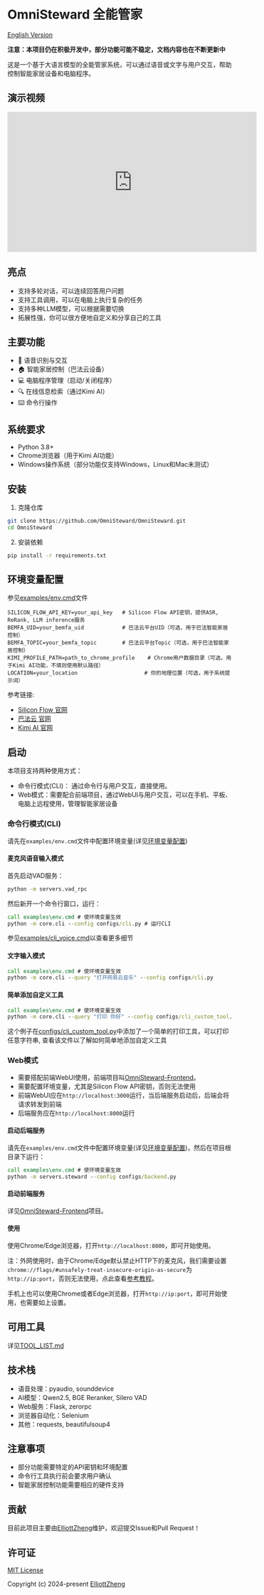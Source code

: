 # OmniSteward 全能管家

[English Version](README.md)

**注意：本项目仍在积极开发中，部分功能可能不稳定，文档内容也在不断更新中**

这是一个基于大语言模型的全能管家系统，可以通过语音或文字与用户交互，帮助控制智能家居设备和电脑程序。

## 演示视频

<iframe width="560" height="315" src="https://www.youtube.com/embed/videoseries?si=tm3gJkbIZeWP2gyY&amp;list=PLB-gnx_vrV9nFWHbZbxfktOPmHv7llkQZ" title="YouTube video player" frameborder="0" allow="accelerometer; autoplay; clipboard-write; encrypted-media; gyroscope; picture-in-picture; web-share" referrerpolicy="strict-origin-when-cross-origin" allowfullscreen></iframe>

## 亮点

- 支持多轮对话，可以连续回答用户问题
- 支持工具调用，可以在电脑上执行复杂的任务
- 支持多种LLM模型，可以根据需要切换
- 拓展性强，你可以很方便地自定义和分享自己的工具

## 主要功能

- 🎤 语音识别与交互
- 🏠 智能家居控制（巴法云设备）
- 💻 电脑程序管理（启动/关闭程序）
- 🔍 在线信息检索（通过Kimi AI）
- ⌨️ 命令行操作


## 系统要求

- Python 3.8+
- Chrome浏览器（用于Kimi AI功能）
- Windows操作系统（部分功能仅支持Windows，Linux和Mac未测试）

## 安装

1. 克隆仓库
```bash
git clone https://github.com/OmniSteward/OmniSteward.git
cd OmniSteward
```

2. 安装依赖
```bash
pip install -r requirements.txt
```

## 环境变量配置
参见[examples/env.cmd](examples/env.cmd)文件
```
SILICON_FLOW_API_KEY=your_api_key   # Silicon Flow API密钥，提供ASR, ReRank, LLM inference服务
BEMFA_UID=your_bemfa_uid            # 巴法云平台UID（可选，用于巴法智能家居控制）
BEMFA_TOPIC=your_bemfa_topic        # 巴法云平台Topic（可选，用于巴法智能家居控制）
KIMI_PROFILE_PATH=path_to_chrome_profile    # Chrome用户数据目录（可选，用于Kimi AI功能，不填则使用默认路径）
LOCATION=your_location                     # 你的地理位置（可选，用于系统提示词）
```
参考链接:
- [Silicon Flow 官网](https://siliconflow.cn/zh-cn/siliconcloud)
- [巴法云 官网](https://bemfa.com/)
- [Kimi AI 官网](https://kimi.moonshot.cn/)


## 启动

本项目支持两种使用方式：
- 命令行模式(CLI)： 通过命令行与用户交互，直接使用。
- Web模式：需要配合前端项目，通过WebUI与用户交互，可以在手机、平板、电脑上远程使用，管理智能家居设备

### 命令行模式(CLI)

请先在`examples/env.cmd`文件中配置环境变量(详见[环境变量配置](#环境变量配置))


#### 麦克风语音输入模式

首先启动VAD服务：
```cmd
python -m servers.vad_rpc
```

然后新开一个命令行窗口，运行：

```cmd
call examples\env.cmd # 使环境变量生效
python -m core.cli --config configs/cli.py # 运行CLI
```
参见[examples/cli_voice.cmd](examples/cli_voice.cmd)以查看更多细节

#### 文字输入模式

```cmd
call examples\env.cmd # 使环境变量生效
python -m core.cli --query "打开网易云音乐" --config configs/cli.py
```

#### 简单添加自定义工具
```cmd
call examples\env.cmd # 使环境变量生效
python -m core.cli --query "打印 你好" --config configs/cli_custom_tool.py
```
这个例子在[configs/cli_custom_tool.py](configs/cli_custom_tool.py)中添加了一个简单的打印工具，可以打印任意字符串, 查看该文件以了解如何简单地添加自定义工具


### Web模式

- 需要搭配前端WebUI使用，前端项目叫[OmniSteward-Frontend](https://github.com/OmniSteward/OmniSteward-Frontend)。
- 需要配置环境变量，尤其是Silicon Flow API密钥，否则无法使用
- 前端WebUI应在`http://localhost:3000`运行，当后端服务启动后，后端会将请求转发到前端
- 后端服务应在`http://localhost:8000`运行

#### 启动后端服务

请先在`examples/env.cmd`文件中配置环境变量(详见[环境变量配置](#环境变量配置))，然后在项目根目录下运行：
```cmd
call examples\env.cmd # 使环境变量生效
python -m servers.steward --config configs/backend.py
```

#### 启动前端服务

详见[OmniSteward-Frontend](https://github.com/OmniSteward/OmniSteward-Frontend)项目。

#### 使用
使用Chrome/Edge浏览器，打开`http://localhost:8000`，即可开始使用。

注：外网使用时，由于Chrome/Edge默认禁止HTTP下的麦克风，我们需要设置`chrome://flags/#unsafely-treat-insecure-origin-as-secure`为`http://ip:port`，否则无法使用，点此查看[参考教程](https://blog.csdn.net/zwj1030711290/article/details/125425877)。

手机上也可以使用Chrome或者Edge浏览器，打开`http://ip:port`，即可开始使用，也需要如上设置。


## 可用工具

详见[TOOL_LIST.md](docs/TOOL_LIST.md)

## 技术栈

- 语音处理：pyaudio, sounddevice
- AI模型：Qwen2.5, BGE Reranker, Silero VAD
- Web服务：Flask, zerorpc
- 浏览器自动化：Selenium
- 其他：requests, beautifulsoup4

## 注意事项

- 部分功能需要特定的API密钥和环境配置
- 命令行工具执行前会要求用户确认
- 智能家居控制功能需要相应的硬件支持

## 贡献

目前此项目主要由[ElliottZheng](https://github.com/ElliottZheng)维护，欢迎提交Issue和Pull Request！

## 许可证

[MIT License](LICENSE)

Copyright (c) 2024-present [ElliottZheng](https://github.com/ElliottZheng)
